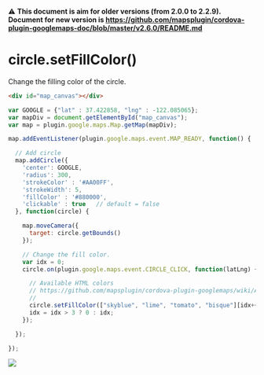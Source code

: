 :warning: **This document is aim for older versions (from 2.0.0 to 2.2.9).
Document for new version is https://github.com/mapsplugin/cordova-plugin-googlemaps-doc/blob/master/v2.6.0/README.md**

# circle.setFillColor()

Change the filling color of the circle.

```html
<div id="map_canvas"></div>
```

```js
var GOOGLE = {"lat" : 37.422858, "lng" : -122.085065};
var mapDiv = document.getElementById("map_canvas");
var map = plugin.google.maps.Map.getMap(mapDiv);

map.addEventListener(plugin.google.maps.event.MAP_READY, function() {

  // Add circle
  map.addCircle({
    'center': GOOGLE,
    'radius': 300,
    'strokeColor' : '#AA00FF',
    'strokeWidth': 5,
    'fillColor' : '#880000',
    'clickable' : true   // default = false
  }, function(circle) {

    map.moveCamera({
      target: circle.getBounds()
    });

    // Change the fill color.
    var idx = 0;
    circle.on(plugin.google.maps.event.CIRCLE_CLICK, function(latLng) {

      // Available HTML colors
      // https://github.com/mapsplugin/cordova-plugin-googlemaps/wiki/Available-HTML-colors
      //
      circle.setFillColor(["skyblue", "lime", "tomato", "bisque"][idx++]);
      idx = idx > 3 ? 0 : idx;
    });

  });

});
```

![](image.gif)
